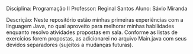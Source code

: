 Disciplina: Programação II
Professor: Reginal Santos
Aluno: Sávio Miranda

Descrição:
    Neste repositório estão minhas primeiras experiências com a linguagem Java, no qual aproveito para melhorar minhas habilidades enquanto resolvo atividades propostas em sala. Conforme as listas de exercícios forem propostas, as adicionarei no arquivo Main.java com seus devidos separadores (sujeitos a mudanças futuras).
